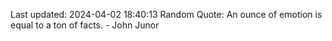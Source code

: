 Last updated: 2024-04-02 18:40:13
Random Quote: An ounce of emotion is equal to a ton of facts. - John Junor